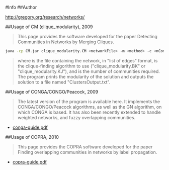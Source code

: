 #Info
##Author 

http://gregory.org/research/networks/


##Usage of CM (clique_modularity), 2009

> This page provides the software developed for the paper Detecting Communities in Networks by Merging Cliques.

 
```zsh
java -cp CM.jar clique_modularity.CM <networkFile> -m <method> -c <nComm>
```


> where <networkFile> is the file containing the network, 
in "list of edges" format, <method> is the clique-finding algorithm to use ("clique_modularity.BK" or "clique_modularity.KJ"), 
and <nComm> is the number of communities required.
The program prints the modularity of the solution and outputs the solution to a file named "ClustersOutput.txt".


##Usage of CONGA/CONGO/Peacock, 2009

> The latest version of the program is available here. It implements the CONGA/CONGO/Peacock algorithms, 
as well as the GN algorithm, on which CONGA is based. 
It has also been recently extended to handle weighted networks, and fuzzy overlapping communities.

- [conga-guide.pdf](../conga-guide.pdf)


##Usage of COPRA, 2010

> This page provides the COPRA software developed for the paper Finding overlapping communities in networks by label propagation.

- [copra-guide.pdf](../copra-guide.pdf)
